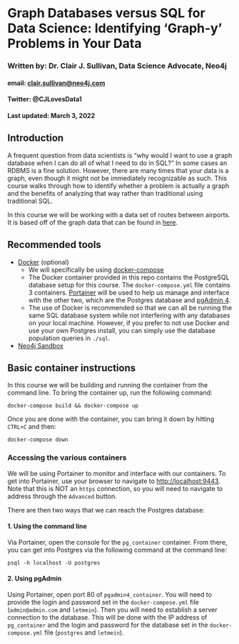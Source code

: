 # Graph Databases versus SQL for Data Science: Identifying ‘Graph-y’ Problems in Your Data
### Written by: Dr. Clair J. Sullivan, Data Science Advocate, Neo4j
#### email: clair.sullivan@neo4j.com
#### Twitter: @CJLovesData1
#### Last updated: March 3, 2022

## Introduction

A frequent question from data scientists is “why would I want to use a graph database when I can do all of what I need to do in SQL?” In some cases an RDBMS is a fine solution. However, there are many times that your data is a graph, even though it might not be immediately recognizable as such. This course walks through how to identify whether a problem is actually a graph and the benefits of analyzing that way rather than traditional using traditional SQL.

In this course we will be working with a data set of routes between airports.  It is based off of the graph data that can be found in [here](https://github.com/krlawrence/graph). 

## Recommended tools

- [Docker](https://www.docker.com/) (optional)
  - We will specifically be using [docker-compose](https://docs.docker.com/compose/install/)
  - The Docker container provided in this repo contains the PostgreSQL database setup for this course.  The `docker-compose.yml` file contains 3 containers.  [Portainer](https://www.portainer.io/) will be used to help us manage and interface with the other two, which are the Postgres database and [pgAdmin 4](https://www.pgadmin.org).
  - The use of Docker is recommended so that we can all be running the same SQL database system while not interfering with any databases on your local machine.  However, if you prefer to not use Docker and use your own Postgres install, you can simply use the database population queries in `./sql`.
- [Neo4j Sandbox](https://sandbox.neo4j.com)

## Basic container instructions

In this course we will be building and running the container from the command line.  To bring the container up, run the following command:

```
docker-compose build && docker-compose up
```

Once you are done with the container, you can bring it down by hitting `CTRL+C` and then:

```
docker-compose down
```

### Accessing the various containers

We will be using Portainer to monitor and interface with our containers.  To get into Portainer, use your browser to navigate to [http://localhost:9443](http://localhost:9443).  Note that this is NOT an `https` connection, so you will need to navigate to address through the `Advanced` button.

There are then two ways that we can reach the Postgres database:

#### 1. Using the command line

Via Portainer, open the console for the `pg_container` container.  From there, you can get into Postgres via the following command at the command line:

```
psql -h localhost -U postgres
```

#### 2. Using pgAdmin

Using Portainer, open port 80 of `pgadmin4_container`.  You will need to provide the login and password set in the `docker-compose.yml` file (`admin@admin.com` and `letmein`).  Then you will need to establish a server connection to the database.  This will be done with the IP address of `pg_container` and the login and password for the database set in the `docker-compose.yml` file (`postgres` and `letmein`).  